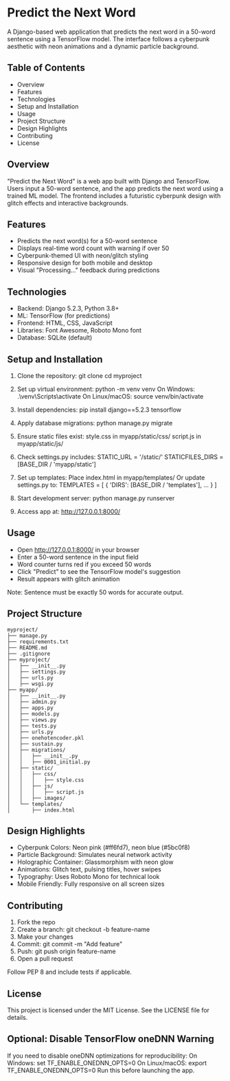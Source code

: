 Predict the Next Word
=====================

A Django-based web application that predicts the next word in a 50-word sentence
using a TensorFlow model. The interface follows a cyberpunk aesthetic with neon
animations and a dynamic particle background.

Table of Contents
-----------------
- Overview
- Features
- Technologies
- Setup and Installation
- Usage
- Project Structure
- Design Highlights
- Contributing
- License

Overview
--------
"Predict the Next Word" is a web app built with Django and TensorFlow. Users input
a 50-word sentence, and the app predicts the next word using a trained ML model.
The frontend includes a futuristic cyberpunk design with glitch effects and interactive
backgrounds.

Features
--------
- Predicts the next word(s) for a 50-word sentence
- Displays real-time word count with warning if over 50
- Cyberpunk-themed UI with neon/glitch styling
- Responsive design for both mobile and desktop
- Visual "Processing..." feedback during predictions

Technologies
------------
- Backend: Django 5.2.3, Python 3.8+
- ML: TensorFlow (for predictions)
- Frontend: HTML, CSS, JavaScript
- Libraries: Font Awesome, Roboto Mono font
- Database: SQLite (default)

Setup and Installation
----------------------
1. Clone the repository:
   git clone <repository-url>
   cd myproject

2. Set up virtual environment:
   python -m venv venv
   On Windows:    .\venv\Scripts\activate
   On Linux/macOS: source venv/bin/activate

3. Install dependencies:
   pip install django==5.2.3 tensorflow

4. Apply database migrations:
   python manage.py migrate

5. Ensure static files exist:
   style.css in myapp/static/css/
   script.js in myapp/static/js/

6. Check settings.py includes:
   STATIC_URL = '/static/'
   STATICFILES_DIRS = [BASE_DIR / 'myapp/static']

7. Set up templates:
   Place index.html in myapp/templates/
   Or update settings.py to:
   TEMPLATES = [
       {
           'DIRS': [BASE_DIR / 'templates'],
           ...
       }
   ]

8. Start development server:
   python manage.py runserver

9. Access app at:
   http://127.0.0.1:8000/

Usage
-----
- Open http://127.0.0.1:8000/ in your browser
- Enter a 50-word sentence in the input field
- Word counter turns red if you exceed 50 words
- Click "Predict" to see the TensorFlow model's suggestion
- Result appears with glitch animation

Note: Sentence must be exactly 50 words for accurate output.

Project Structure
-----------------
```
myproject/
├── manage.py
├── requirements.txt
├── README.md
├── .gitignore
├── myproject/
│   ├── __init__.py
│   ├── settings.py
│   ├── urls.py
│   ├── wsgi.py
├── myapp/
│   ├── __init__.py
│   ├── admin.py
│   ├── apps.py
│   ├── models.py
│   ├── views.py
│   ├── tests.py
│   ├── urls.py
│   ├── onehotencoder.pkl
│   ├── sustain.py
│   ├── migrations/
│   │   ├── __init__.py
│   │   ├── 0001_initial.py
│   ├── static/
│   │   ├── css/
│   │   │   ├── style.css
│   │   ├── js/
│   │   │   ├── script.js
│   │   ├── images/
│   └── templates/
│       ├── index.html

```

Design Highlights
-----------------
- Cyberpunk Colors: Neon pink (#ff6fd7), neon blue (#5bc0f8)
- Particle Background: Simulates neural network activity
- Holographic Container: Glassmorphism with neon glow
- Animations: Glitch text, pulsing titles, hover swipes
- Typography: Uses Roboto Mono for technical look
- Mobile Friendly: Fully responsive on all screen sizes

Contributing
------------
1. Fork the repo
2. Create a branch: git checkout -b feature-name
3. Make your changes
4. Commit: git commit -m "Add feature"
5. Push: git push origin feature-name
6. Open a pull request

Follow PEP 8 and include tests if applicable.

License
-------
This project is licensed under the MIT License.
See the LICENSE file for details.

Optional: Disable TensorFlow oneDNN Warning
-------------------------------------------
If you need to disable oneDNN optimizations for reproducibility:
On Windows:
   set TF_ENABLE_ONEDNN_OPTS=0
On Linux/macOS:
   export TF_ENABLE_ONEDNN_OPTS=0
Run this before launching the app.

